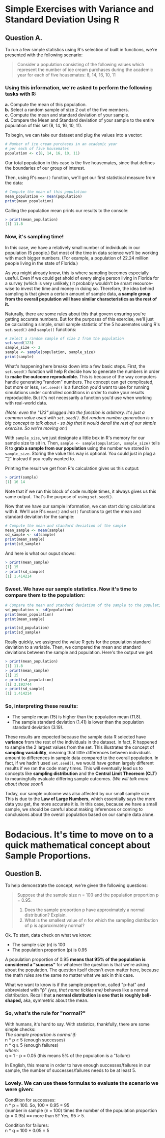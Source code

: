# Simple Exercises with Variance and Standard Deviation Using R

## Question A.
To run a few simple statistics using R's selection of built in functions, we're presented with the following scenario:
> Consider a population consisting of the following values which represent the number of ice cream purchases during the academic year for each of five housemates:
8, 14, 16, 10, 11

### Using this information, we're asked to perform the following tasks with R: <br />
**a.** Compute the mean of this population. <br />
**b.** Select a random sample of size 2 out of the five members. <br />
**c.** Compute the mean and standard deviation of your sample. <br />
**d.** Compare the Mean and Standard deviation of your sample to the entire population of this set (8, 14, 16, 10, 11). <br />

To begin, we can take our dataset and plug the values into a vector:
```R
# Number of ice cream purchases in an academic year
# per each of five housemates
population <- c(8, 14, 16, 10, 11)
```
Our total population in this case is the five housemates, since that defines the boundaries of our group of interest. <br />

Then, using R's `mean()` function, we'll get our first statistical measure from the data:
```R
# Compute the mean of this population
mean_population <- mean(population)
print(mean_population)
```
Calling the population mean prints our results to the console:
```R
> print(mean_population)
[1] 11.8
```
### Now, it's sampling time!
In this case, we have a relatively small number of individuals in our population (5 people.) But most of the time in data science we'll be working with much bigger numbers. (For example, a population of 22.24 million people living in the state of Florida.)

As you might already know, this is where sampling becomes especially useful. Even if we could get ahold of every single person living in Florida for a survey (which is very unlikely,) it probably wouldn't be smart resource-wise to invest the time and money in doing so. Therefore, the idea behind sampling is that given a certain amount of sample data, **a sample group from the overall population will have similar characteristics as the rest of it.**

Naturally, there are some rules about this that govern ensuring you're getting accurate numbers. But for the purposes of this exercise, we'll just be calculating a simple, small sample statistic of the 5 housemates using R's `set.seed()` and `sample()` functions:
```R
# Select a random sample of size 2 from the population
set.seed(123)
sample_size <- 2
sample <- sample(population, sample_size)
print(sample)
```
What's happening here breaks down into a few basic steps. First, the `set.seed()` function will help R decide how to generate the numbers in order to **make the outcome reproducible.** This is because of the way computers handle generating "random" numbers. The concept can get complicated, but more or less, `set.seed()` is a function you'd want to use for running simulations under controlled conditions in order to make your results reproducible. But it's not necessarily a function you'd use when working with real-world data.

*(Note: even the "123" plugged into the function is arbitrary. It's just a common value used with `set.seed()`. But random number generation is a big concept to talk about - so big that it would derail the rest of our simple exercise. So we're moving on:)*

With `sample_size`, we just designate a little box in R's memory for our sample size to sit in. Then, `sample <- sample(population, sample_size)` tells R to **grab a sample from our population** using the number we stored in `sample_size`. Storing the value this way is optional. You could just in plug a "2" instead if you really wanted to.

Printing the result we get from R's calculation gives us this output:
```R
> print(sample)
[1] 16 14
```
Note that if we run this block of code multiple times, it always gives us this same output. That's the purpose of using `set.seed()`.

Now that we have our sample information, we can start doing calculations with it. We'll use R's `mean()` and `sd()` functions to get the mean and standard deviation for the sample:
```R
# Compute the mean and standard deviation of the sample
mean_sample <- mean(sample)
sd_sample <- sd(sample)
print(mean_sample)
print(sd_sample)
```
And here is what our ouput shows:
```R
> print(mean_sample)
[1] 15
> print(sd_sample)
[1] 1.414214
```

### Sweet. We have our sample statistics. Now it's time to compare them to the population:
```R
# Compare the mean and standard deviation of the sample to the population
sd_population <- sd(population)
print(mean_population)
print(mean_sample)

print(sd_population)
print(sd_sample)
```
Really quickly, we assigned the value R gets for the population standard deviation to a variable. Then, we compared the mean and standard deviations between the sample and population. Here's the output we get:
```R
> print(mean_population)
[1] 11.8
> print(mean_sample)
[1] 15
> print(sd_population)
[1] 3.193744
> print(sd_sample)
[1] 1.414214
```

### So, interpreting these results:
- The sample mean (15) is higher than the population mean (11.8).
- The sample standard deviation (1.41) is lower than the population standard deviation (3.19).

These results are expected because the sample data R selected have **variance** from the rest of the individuals in the dataset. In fact, R happened to sample the 2 largest values from the set. This illustrates the concept of **sampling variability**, meaning that little differences between individuals amount to differences in sample data compared to the overall population. In fact, if we hadn't used `set.seed()`, we would have gotten largely different results if we ran the code many times. This will eventually lead us to concepts like **sampling distribution** and the **Central Limit Theoreom (CLT)** to meaningfully evaluate differing sample outcomes. *(We will talk more about those soon!)*

Today, our sample outcome was also affected by our small sample size. This is due to the **Law of Large Numbers**, which essentially says the more data you get, the more accurate it is. In this case, because we have a small sample, we should be careful about making inferences or coming to conclusions about the overall population based on our sample data alone.


# Bodacious. It's time to move on to a quick mathematical concept about Sample Proportions.
## Question B.
To help demonstrate the concept, we're given the following questions:
> Suppose that the sample size n = 100 and the population proportion p = 0.95. <br />
> 
> 1. Does the sample proportion p have approximately a normal distribution? Explain. <br />
> 2. What is the smallest value of n for which the sampling distribution of p is approximately normal? 

Ok. To start, data check on what we know:
- The sample size (n) is 100
- The population proportion (p) is 0.95 <br />

A population proportion of 0.95 **means that 95% of the population is considered a "success"** for whatever the question is that we're asking about the population. The question itself doesn't even matter here, because the math rules are the same no matter what we ask in this case.

What we want to know is if the sample proportion, called "p-hat" and abbreviated with "p̂" *(yes, that name tickles me)* behaves like a normal distribution. Recall that **a normal distribution is one that is roughly bell-shaped,** aka, symmetric about the mean.

### So, what's the rule for "normal?"
With humans, it's hard to say. With statistics, thankfully, there are some simple checks: <br />
*The sample proportion is normal if:* <br />
n * p ≥ 5 (enough successes) <br />
n * q ≥ 5 (enough failures) <br />
*where:* <br />
q = 1 - p = 0.05 (this means 5% of the population is a "failure) <br />

In English, this means in order to have enough successes/failures in our sample, the number of successes/failures needs to be at least 5.

### Lovely. We can use these formulas to evaluate the scenario we were given: <br />
Condition for successes: <br />
 n * p = 100. So, 100 * 0.95 = 95 <br />
(number in sample (n = 100) times the number of the population proportion (p = 0.95) == more than 5? Yes, 95 > 5. <br />

Condition for failures: <br />
n * q = 100 * 0.05 = 5


